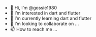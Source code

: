 - 👋 Hi, I’m @gossie1980
- 👀 I’m interested in dart and flutter 
- 🌱 I’m currently learning dart and flutter
- 💞️ I’m looking to collaborate on ...
- 📫 How to reach me ...

<!---
gossie1980/gossie1980 is a ✨ special ✨ repository because its `README.md` (this file) appears on your GitHub profile.
You can click the Preview link to take a look at your changes.
--->
